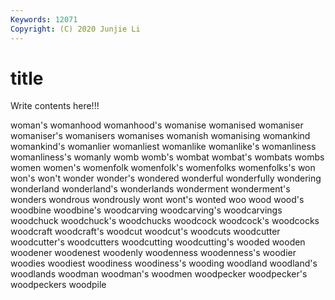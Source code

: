 ```yaml
---
Keywords: 12071
Copyright: (C) 2020 Junjie Li
---
```


# title

Write contents here!!!
 
woman's 
womanhood 
womanhood's
womanise 
womanised 
womaniser 
womaniser's 
womanisers 
womanises 
womanish 
womanising 
womankind 
womankind's
womanlier 
womanliest 
womanlike 
womanlike's 
womanliness 
womanliness's 
womanly 
womb 
womb's 
wombat
wombat's 
wombats 
wombs 
women 
women's 
womenfolk 
womenfolk's 
womenfolks 
womenfolks's 
won
won's 
won't 
wonder 
wonder's 
wondered 
wonderful 
wonderfully 
wondering 
wonderland 
wonderland's
wonderlands 
wonderment 
wonderment's 
wonders 
wondrous 
wondrously 
wont 
wont's 
wonted 
woo
wood 
wood's 
woodbine 
woodbine's 
woodcarving 
woodcarving's 
woodcarvings 
woodchuck 
woodchuck's 
woodchucks
woodcock 
woodcock's 
woodcocks 
woodcraft 
woodcraft's 
woodcut 
woodcut's 
woodcuts 
woodcutter 
woodcutter's
woodcutters 
woodcutting 
woodcutting's 
wooded 
wooden 
woodener 
woodenest 
woodenly 
woodenness 
woodenness's
woodier 
woodies 
woodiest 
woodiness 
woodiness's 
wooding 
woodland 
woodland's 
woodlands 
woodman
woodman's 
woodmen 
woodpecker 
woodpecker's 
woodpeckers 
woodpile 
